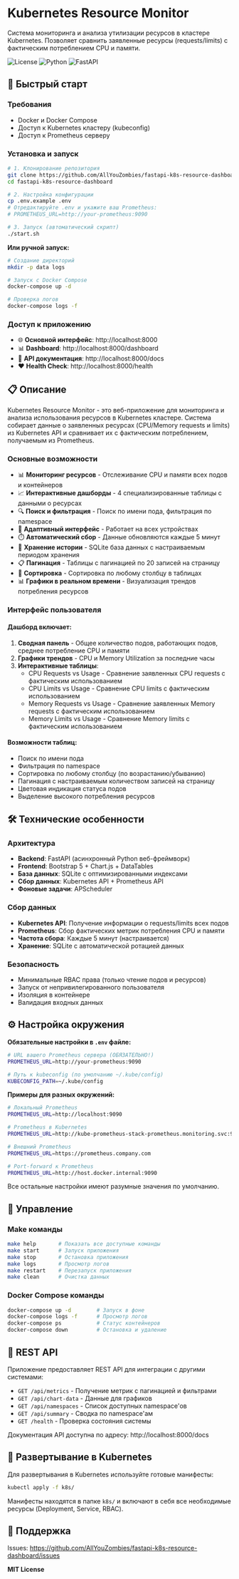 # Kubernetes Resource Monitor

Система мониторинга и анализа утилизации ресурсов в кластере Kubernetes. Позволяет сравнить заявленные ресурсы (requests/limits) с фактическим потреблением CPU и памяти.

![License](https://img.shields.io/badge/license-MIT-blue.svg)
![Python](https://img.shields.io/badge/python-3.11+-green.svg)
![FastAPI](https://img.shields.io/badge/FastAPI-0.104+-red.svg)

## 🚀 Быстрый старт

### Требования
- Docker и Docker Compose
- Доступ к Kubernetes кластеру (kubeconfig)
- Доступ к Prometheus серверу

### Установка и запуск

```bash
# 1. Клонирование репозитория
git clone https://github.com/AllYouZombies/fastapi-k8s-resource-dashboard.git
cd fastapi-k8s-resource-dashboard

# 2. Настройка конфигурации
cp .env.example .env
# Отредактируйте .env и укажите ваш Prometheus:
# PROMETHEUS_URL=http://your-prometheus:9090

# 3. Запуск (автоматический скрипт)
./start.sh
```

**Или ручной запуск:**

```bash
# Создание директорий
mkdir -p data logs

# Запуск с Docker Compose
docker-compose up -d

# Проверка логов
docker-compose logs -f
```

### Доступ к приложению

- 🌐 **Основной интерфейс**: http://localhost:8000
- 📊 **Dashboard**: http://localhost:8000/dashboard  
- 🔧 **API документация**: http://localhost:8000/docs
- ❤️ **Health Check**: http://localhost:8000/health

## 📋 Описание

Kubernetes Resource Monitor - это веб-приложение для мониторинга и анализа использования ресурсов в Kubernetes кластере. Система собирает данные о заявленных ресурсах (CPU/Memory requests и limits) из Kubernetes API и сравнивает их с фактическим потреблением, получаемым из Prometheus.

### Основные возможности

- 📊 **Мониторинг ресурсов** - Отслеживание CPU и памяти всех подов и контейнеров
- 📈 **Интерактивные дашборды** - 4 специализированные таблицы с данными о ресурсах
- 🔍 **Поиск и фильтрация** - Поиск по имени пода, фильтрация по namespace
- 📱 **Адаптивный интерфейс** - Работает на всех устройствах
- ⏱️ **Автоматический сбор** - Данные обновляются каждые 5 минут
- 💾 **Хранение истории** - SQLite база данных с настраиваемым периодом хранения
- 📋 **Пагинация** - Таблицы с пагинацией по 20 записей на страницу
- 🔄 **Сортировка** - Сортировка по любому столбцу в таблицах
- 📊 **Графики в реальном времени** - Визуализация трендов потребления ресурсов

### Интерфейс пользователя

#### Дашборд включает:

1. **Сводная панель** - Общее количество подов, работающих подов, среднее потребление CPU и памяти
2. **Графики трендов** - CPU и Memory Utilization за последние часы  
3. **Интерактивные таблицы**:
   - CPU Requests vs Usage - Сравнение заявленных CPU requests с фактическим использованием
   - CPU Limits vs Usage - Сравнение CPU limits с фактическим использованием  
   - Memory Requests vs Usage - Сравнение заявленных Memory requests с фактическим использованием
   - Memory Limits vs Usage - Сравнение Memory limits с фактическим использованием

#### Возможности таблиц:
- Поиск по имени пода
- Фильтрация по namespace
- Сортировка по любому столбцу (по возрастанию/убыванию)
- Пагинация с настраиваемым количеством записей на страницу
- Цветовая индикация статуса подов
- Выделение высокого потребления ресурсов

## 🛠️ Технические особенности

### Архитектура
- **Backend**: FastAPI (асинхронный Python веб-фреймворк)
- **Frontend**: Bootstrap 5 + Chart.js + DataTables
- **База данных**: SQLite с оптимизированными индексами
- **Сбор данных**: Kubernetes API + Prometheus API
- **Фоновые задачи**: APScheduler

### Сбор данных
- **Kubernetes API**: Получение информации о requests/limits всех подов
- **Prometheus**: Сбор фактических метрик потребления CPU и памяти
- **Частота сбора**: Каждые 5 минут (настраивается)
- **Хранение**: SQLite с автоматической ротацией данных

### Безопасность
- Минимальные RBAC права (только чтение подов и ресурсов)
- Запуск от непривилегированного пользователя
- Изоляция в контейнере
- Валидация входных данных

## ⚙️ Настройка окружения

**Обязательные настройки в `.env` файле:**

```bash
# URL вашего Prometheus сервера (ОБЯЗАТЕЛЬНО!)
PROMETHEUS_URL=http://your-prometheus:9090

# Путь к kubeconfig (по умолчанию ~/.kube/config)
KUBECONFIG_PATH=~/.kube/config
```

**Примеры для разных окружений:**

```bash
# Локальный Prometheus
PROMETHEUS_URL=http://localhost:9090

# Prometheus в Kubernetes
PROMETHEUS_URL=http://kube-prometheus-stack-prometheus.monitoring.svc:9090

# Внешний Prometheus
PROMETHEUS_URL=https://prometheus.company.com

# Port-forward к Prometheus
PROMETHEUS_URL=http://host.docker.internal:9090
```

Все остальные настройки имеют разумные значения по умолчанию.

## 🔧 Управление

### Make команды

```bash
make help       # Показать все доступные команды
make start      # Запуск приложения
make stop       # Остановка приложения
make logs       # Просмотр логов
make restart    # Перезапуск приложения
make clean      # Очистка данных
```

### Docker Compose команды

```bash
docker-compose up -d        # Запуск в фоне
docker-compose logs -f      # Просмотр логов
docker-compose ps           # Статус контейнеров
docker-compose down         # Остановка и удаление
```

## 📡 REST API

Приложение предоставляет REST API для интеграции с другими системами:

- `GET /api/metrics` - Получение метрик с пагинацией и фильтрами
- `GET /api/chart-data` - Данные для графиков
- `GET /api/namespaces` - Список доступных namespace'ов
- `GET /api/summary` - Сводка по namespace'ам
- `GET /health` - Проверка состояния системы

Документация API доступна по адресу: http://localhost:8000/docs

## 🚀 Развертывание в Kubernetes

Для развертывания в Kubernetes используйте готовые манифесты:

```bash
kubectl apply -f k8s/
```

Манифесты находятся в папке `k8s/` и включают в себя все необходимые ресурсы (Deployment, Service, RBAC).

## 🤝 Поддержка

Issues: https://github.com/AllYouZombies/fastapi-k8s-resource-dashboard/issues

**MIT License**